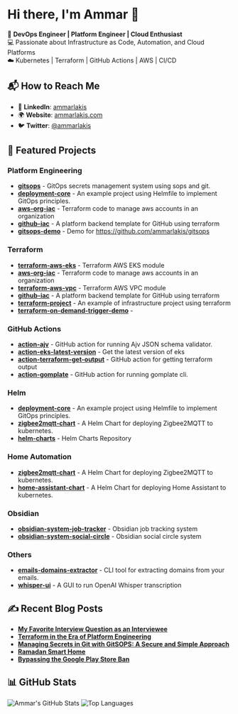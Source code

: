 # Hi there, I'm Ammar 👋

🚀 **DevOps Engineer | Platform Engineer | Cloud Enthusiast**  
💻 Passionate about Infrastructure as Code, Automation, and Cloud Platforms  
☁️ Kubernetes | Terraform | GitHub Actions | AWS | CI/CD  

## 📬 How to Reach Me

- 💼 **LinkedIn**: [ammarlakis](https://www.linkedin.com/in/ammarlakis/)
- 🌍 **Website**: [ammarlakis.com](https://ammarlakis.com)
- 🐦 **Twitter**: [@ammarlakis](https://twitter.com/ammarlakis)

## 🚀 Featured Projects
### Platform Engineering
- **[gitsops](https://github.com/ammarlakis/gitsops)** - GitOps secrets management system using sops and git.
- **[deployment-core](https://github.com/ammarlakis/deployment-core)** - An example project using Helmfile to implement GitOps principles.
- **[aws-org-iac](https://github.com/ammarlakis/aws-org-iac)** - Terraform code to manage aws accounts in an organization
- **[github-iac](https://github.com/ammarlakis/github-iac)** - A platform backend template for GitHub using terraform
- **[gitsops-demo](https://github.com/ammarlakis/gitsops-demo)** - Demo for https://github.com/ammarlakis/gitsops
### Terraform
- **[terraform-aws-eks](https://github.com/ammarlakis/terraform-aws-eks)** - Terraform AWS EKS module
- **[aws-org-iac](https://github.com/ammarlakis/aws-org-iac)** - Terraform code to manage aws accounts in an organization
- **[terraform-aws-vpc](https://github.com/ammarlakis/terraform-aws-vpc)** - Terraform AWS VPC module
- **[github-iac](https://github.com/ammarlakis/github-iac)** - A platform backend template for GitHub using terraform
- **[terraform-project](https://github.com/ammarlakis/terraform-project)** - An example of infrastructure project using terraform
- **[terraform-on-demand-trigger-demo](https://github.com/ammarlakis/terraform-on-demand-trigger-demo)** - <no value>
### GitHub Actions
- **[action-ajv](https://github.com/ammarlakis/action-ajv)** - GitHub action for running Ajv JSON schema validator.
- **[action-eks-latest-version](https://github.com/ammarlakis/action-eks-latest-version)** - Get the latest version of eks
- **[action-terraform-get-output](https://github.com/ammarlakis/action-terraform-get-output)** - GitHub action for getting terraform output
- **[action-gomplate](https://github.com/ammarlakis/action-gomplate)** - GitHub action for running gomplate cli.
### Helm
- **[deployment-core](https://github.com/ammarlakis/deployment-core)** - An example project using Helmfile to implement GitOps principles.
- **[zigbee2mqtt-chart](https://github.com/ammarlakis/zigbee2mqtt-chart)** - A Helm Chart for deploying Zigbee2MQTT to kubernetes.
- **[helm-charts](https://github.com/ammarlakis/helm-charts)** - Helm Charts Repository
### Home Automation
- **[zigbee2mqtt-chart](https://github.com/ammarlakis/zigbee2mqtt-chart)** - A Helm Chart for deploying Zigbee2MQTT to kubernetes.
- **[home-assistant-chart](https://github.com/ammarlakis/home-assistant-chart)** - A Helm Chart for deploying Home Assistant to kubernetes.
### Obsidian
- **[obsidian-system-job-tracker](https://github.com/ammarlakis/obsidian-system-job-tracker)** - Obsidian job tracking system
- **[obsidian-system-social-circle](https://github.com/ammarlakis/obsidian-system-social-circle)** - Obsidian social circle system

### Others
- **[emails-domains-extractor](https://github.com/ammarlakis/emails-domains-extractor)** - CLI tool for extracting domains from your emails.
- **[whisper-ui](https://github.com/ammarlakis/whisper-ui)** - A GUI to run OpenAI Whisper transcription


## ✍️ Recent Blog Posts
- **[My Favorite Interview Question as an Interviewee](https://ammarlakis.com/favorite-question-as-interviewee/)**
- **[Terraform in the Era of Platform Engineering](https://ammarlakis.com/terraform-github-platform/)**
- **[Managing Secrets in Git with GitSOPS: A Secure and Simple Approach](https://ammarlakis.com/secrets-management/)**
- **[Ramadan Smart Home](https://ammarlakis.com/homeassistant-ramadan/)**
- **[Bypassing the Google Play Store Ban](https://ammarlakis.com/bypassing-google-ban/)**


## 📊 GitHub Stats

![Ammar's GitHub Stats](https://github-readme-stats.vercel.app/api?username=ammarlakis&layout=compact&theme=radical&card_width=300px&card_height=250px&hide_title=true&hide_rank=true)  ![Top Languages](https://github-readme-stats.vercel.app/api/top-langs/?username=ammarlakis&layout=compact&theme=radical&card_width=300px&card_height=250px)
